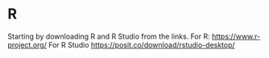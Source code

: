 # R
Starting by downloading R and R Studio from the links.
For R:
https://www.r-project.org/
For R Studio
https://posit.co/download/rstudio-desktop/

